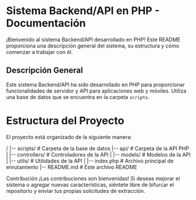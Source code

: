 # Sistema Backend/API en PHP - Documentación

¡Bienvenido al sistema Backend/API desarrollado en PHP! Este README proporciona una descripción general del sistema, su estructura y cómo comenzar a trabajar con él.

## Descripción General

Este sistema Backend/API ha sido desarrollado en PHP para proporcionar funcionalidades de servidor y API para aplicaciones web y móviles. Utiliza una base de datos que se encuentra en la carpeta `scripts`.

# Estructura del Proyecto

El proyecto está organizado de la siguiente manera:

/
|-- scripts/ # Carpeta de la base de datos
|-- api/ # Carpeta de la API PHP
| |-- controllers/ # Controladores de la API
| |-- models/ # Modelos de la API
| |-- utils/ # Utilidades de la API
| |-- index.php # Archivo principal de enrutamiento
|-- README.md # Este archivo README

Contribución
¡Las contribuciones son bienvenidas! Si deseas mejorar el sistema o agregar nuevas características, siéntete libre de bifurcar el repositorio y enviar tus propias solicitudes de extracción.

